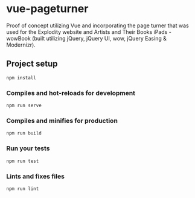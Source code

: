 # vue-pageturner

Proof of concept utilizing Vue and incorporating the page turner that was used for the Explodity website and Artists and Their Books iPads - wowBook (built utilizing jQuery, jQuery UI, wow, jQuery Easing & Modernizr).

## Project setup
```
npm install
```

### Compiles and hot-reloads for development
```
npm run serve
```

### Compiles and minifies for production
```
npm run build
```

### Run your tests
```
npm run test
```

### Lints and fixes files
```
npm run lint
```
